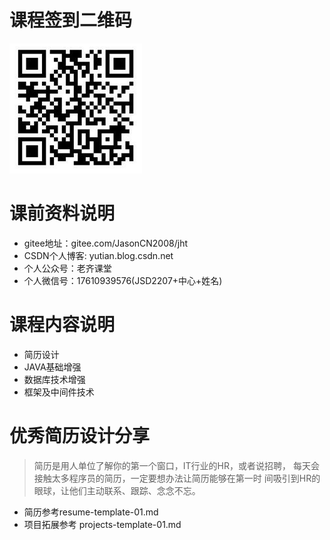 # 课程签到二维码
![img.png](img.png)

# 课前资料说明
* gitee地址：gitee.com/JasonCN2008/jht
* CSDN个人博客: yutian.blog.csdn.net
* 个人公众号：老齐课堂
* 个人微信号：17610939576(JSD2207+中心+姓名)

# 课程内容说明
* 简历设计
* JAVA基础增强
* 数据库技术增强
* 框架及中间件技术

# 优秀简历设计分享

> 简历是用人单位了解你的第一个窗口，IT行业的HR，或者说招聘，
每天会接触太多程序员的简历，一定要想办法让简历能够在第一时
间吸引到HR的眼球，让他们主动联系、跟踪、念念不忘。

* 简历参考resume-template-01.md
* 项目拓展参考 projects-template-01.md











